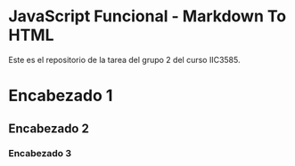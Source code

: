 # JavaScript Funcional - Markdown To HTML

Este es el repositorio de la tarea del grupo 2 del curso IIC3585.

# Encabezado 1
## Encabezado 2
### Encabezado 3